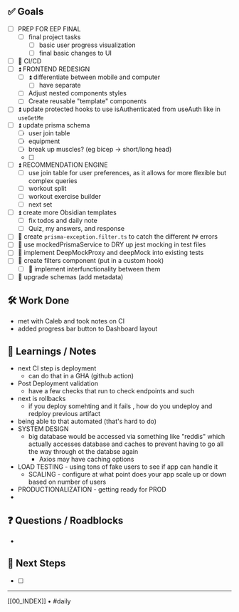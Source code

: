 ## ✅ Goals
- [ ] PREP FOR EEP FINAL
  - [ ] final project tasks
    - [ ] basic user progress visualization
    - [ ] final basic changes to UI
- [ ] 🔺 CI/CD
- [ ] ⏫ FRONTEND REDESIGN
  - [ ] ⏫ differentiate between mobile and computer
    - [ ] have separate
  - [ ] Adjust nested components styles
  - [ ] Create reusable "template" components
- [ ] ⏫ update protected hooks to use isAuthenticated from useAuth like in `useGetMe`
- [ ] ⏫ update prisma schema
	- [ ] user join table
	- [ ] equipment
	- [ ] break up muscles? (eg bicep -> short/long head)
	- [ ] 
- [ ] ⏫ RECOMMENDATION ENGINE
  - [ ] use join table for user preferences, as it allows for more flexible but complex queries
  - [ ] workout split
  - [ ] workout exercise builder
  - [ ] next set
- [ ] ⏫ create more Obsidian templates
  - [ ] fix todos and daily note
  - [ ] Quiz, my answers, and response
- [ ] 🔼 create `prisma-exception.filter.ts` to catch the different `P#` errors
- [ ] 🔼 use mockedPrismaService to DRY up jest mocking in test files
- [ ] 🔼 implement DeepMockProxy and deepMock into existing tests
- [ ] 🔽 create filters component (put in a custom hook)
  - [ ] 🔽 implement interfunctionality between them
- [ ] 🔽 upgrade schemas (add metadata)

## 🛠️ Work Done
- met with Caleb and took notes on CI
- added progress bar button to Dashboard layout

## 🧠 Learnings / Notes
- next CI step is deployment
	- can do that in a GHA (github action)
- Post Deployment validation
	- have a few checks that run to check endpoints and such
- next is rollbacks
	- if you deploy somehting and it fails , how do you undeploy and redploy previous artifact
- being able to that automated (that's hard to do)
- SYSTEM DESIGN
	- big database would be accessed via something like "reddis" which actually accesses database and caches to prevent having to go all the way through ot the databse again
		- Axios may have caching options
- LOAD TESTING - using tons of fake users to see if app can handle it
	- SCALING - configure at what point does your app scale up or down based on number of users
- PRODUCTIONALIZATION - getting ready for PROD
- 

## ❓ Questions / Roadblocks
- 

## 🔁 Next Steps
- [ ] 

---
[[00_INDEX]] • #daily
